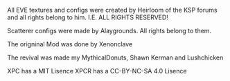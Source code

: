 All EVE textures and configs were created by Heirloom of the KSP forums and all rights belong to him. I.E. ALL RIGHTS RESERVED!

Scatterer configs were made by Alaygrounds. All rights belong to them.

The origninal Mod was done by Xenonclave

The revival was made my MythicalDonuts, Shawn Kerman and Lushchicken

XPC has a MIT Lisence
XPCR has a CC-BY-NC-SA 4.0 Lisence